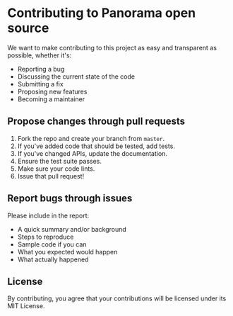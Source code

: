 # Contributing to Panorama open source

We want to make contributing to this project as easy and transparent as possible, whether it's:

- Reporting a bug
- Discussing the current state of the code
- Submitting a fix
- Proposing new features
- Becoming a maintainer

## Propose changes through pull requests

1. Fork the repo and create your branch from `master`.
2. If you've added code that should be tested, add tests.
3. If you've changed APIs, update the documentation.
4. Ensure the test suite passes.
5. Make sure your code lints.
6. Issue that pull request!

## Report bugs through issues

Please include in the report:

- A quick summary and/or background
- Steps to reproduce
- Sample code if you can
- What you expected would happen
- What actually happened

## License

By contributing, you agree that your contributions will be licensed under its MIT License.
